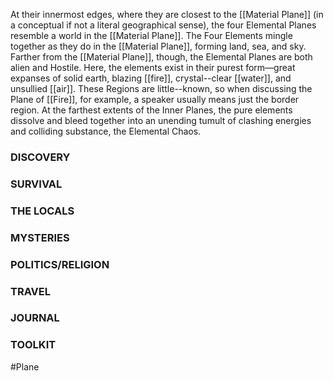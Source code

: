 At their innermost edges, where they are closest to the [[Material Plane]] (in a conceptual if not a literal geographical sense), the four Elemental Planes resemble a world in the [[Material Plane]]. The Four Elements mingle together as they do in the [[Material Plane]], forming land, sea, and sky. Farther from the [[Material Plane]], though, the Elemental Planes are both alien and Hostile. Here, the elements exist in their purest form—great expanses of solid earth, blazing [[fire]], crystal--clear [[water]], and unsullied [[air]]. These Regions are little--known, so when discussing the Plane of [[Fire]], for example, a speaker usually means just the border region. At the farthest extents of the Inner Planes, the pure elements dissolve and bleed together into an unending tumult of clashing energies and colliding substance, the Elemental Chaos.
### DISCOVERY


### SURVIVAL


### THE LOCALS


### MYSTERIES


### POLITICS/RELIGION


### TRAVEL


### JOURNAL


### TOOLKIT



#Plane 